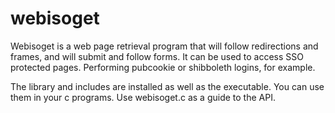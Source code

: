 webisoget
=========

Webisoget is a web page retrieval program that will follow redirections and frames, and will submit and follow forms. 
It can be used to access SSO protected pages.  Performing pubcookie or shibboleth logins, for example.

The library and includes are installed as well as the executable.  You can use them in your c programs.  Use webisoget.c as a guide to the API.


